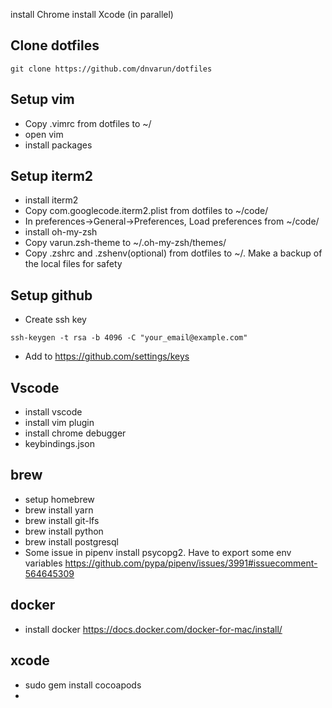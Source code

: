 install Chrome
install Xcode (in parallel)

## Clone dotfiles
```
git clone https://github.com/dnvarun/dotfiles
```
## Setup vim
- Copy .vimrc from dotfiles to ~/
- open vim 
- install packages

## Setup iterm2
- install iterm2
- Copy com.googlecode.iterm2.plist from dotfiles to ~/code/
- In preferences->General->Preferences, Load preferences from ~/code/
- install oh-my-zsh
- Copy varun.zsh-theme to ~/.oh-my-zsh/themes/
- Copy .zshrc and .zshenv(optional) from dotfiles to ~/. Make a backup of the local files for safety

## Setup github
- Create ssh key
```
ssh-keygen -t rsa -b 4096 -C "your_email@example.com"
```
- Add to https://github.com/settings/keys


## Vscode
- install vscode
- install vim plugin
- install chrome debugger
- keybindings.json

## brew
- setup homebrew
- brew install yarn
- brew install git-lfs
- brew install python
- brew install postgresql
- Some issue in pipenv install psycopg2. Have to export some env variables
https://github.com/pypa/pipenv/issues/3991#issuecomment-564645309

## docker
- install docker https://docs.docker.com/docker-for-mac/install/

## xcode
- sudo gem install cocoapods
- 

